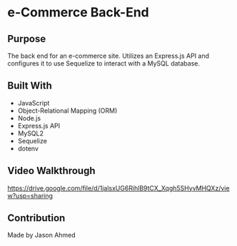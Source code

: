 # e-Commerce Back-End

## Purpose
The back end for an e-commerce site. Utilizes an Express.js API and configures it to use Sequelize to interact with a MySQL database.

## Built With
* JavaScript
* Object-Relational Mapping (ORM)
* Node.js
* Express.js API
* MySQL2
* Sequelize
* dotenv

## Video Walkthrough
https://drive.google.com/file/d/1jalsxUG6RihlB9tCX_Xqgh5SHyvMHQXz/view?usp=sharing

## Contribution
Made by Jason Ahmed